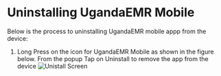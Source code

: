 # Uninstalling UgandaEMR Mobile

Below is the process to uninstalling UgandaEMR mobile appp from the device:

1. Long Press on the icon for UgandaEMR Mobile as shown in the figure below. From the popup Tap on Uninstall to remove the app from the device
![Unistall Screen](images/uninstall.jpg) 

